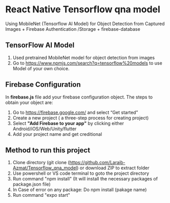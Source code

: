 # React Native Tensorflow qna model
Using MobileNet (Tensorflow AI Model) for Object Detection from Captured Images + Firebase Authentication /Storage + firebase-database

## TensorFlow AI Model
1. Used pretrained MobileNet model for object detection from images
2. Go to https://www.npmjs.com/search?q=tensorflow%20models to use Model of your own choice.

## Firebase Configuration
In **firebase.js** file add your firebase configuration object. The steps to obtain your object are:
1. Go to https://firebase.google.com/ and select “Get started” 
2. Create a new project ( a three-step process for creating project)
3. Select **"Add Firebase to your app"** by clicking either Android/iOS/Web/Unity/flutter
4. Add your project name and get creditional

## Method to run this project
1. Clone directory (git clone (https://github.com/Laraib-Azmat/Tensorflow_qna_model) or download ZIP to extract folder
2. Use powershell or VS code terminal to goto the project directory
3. Run command "npm install" (It will install the necessary packages of package.json file)
4. In Case of error on any package: Do npm install (pakage name)
5. Run command "expo start"
